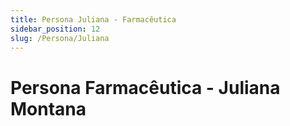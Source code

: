 ```yaml
---
title: Persona Juliana - Farmacêutica
sidebar_position: 12
slug: /Persona/Juliana
---
```


# Persona Farmacêutica - Juliana Montana

&emsp;
